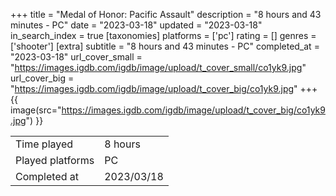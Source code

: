 +++
title = "Medal of Honor: Pacific Assault"
description = "8 hours and 43 minutes - PC"
date = "2023-03-18"
updated = "2023-03-18"
in_search_index = true
[taxonomies]
platforms = ['pc']
rating = []
genres = ['shooter']
[extra]
subtitle = "8 hours and 43 minutes - PC"
completed_at = "2023-03-18"
url_cover_small = "https://images.igdb.com/igdb/image/upload/t_cover_small/co1yk9.jpg"
url_cover_big = "https://images.igdb.com/igdb/image/upload/t_cover_big/co1yk9.jpg"
+++
{{ image(src="https://images.igdb.com/igdb/image/upload/t_cover_big/co1yk9.jpg") }}

|              |            |
| ------------ | ---------- |
| Time played  | 8 hours |
| Played platforms    | PC |
| Completed at | 2023/03/18 |


